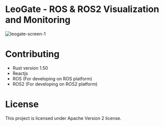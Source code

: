 # LeoGate - ROS & ROS2 Visualization and Monitoring 

![leogate-screen-1](https://user-images.githubusercontent.com/11276982/115043278-03952880-9edd-11eb-9cf4-d3a6df02ef8b.png)

# Contributing
- Rust version 1.50
- Reactjs
- ROS (For developing on ROS platform)
- ROS2 (For developing on ROS2 platform)

# License
This project is licensed under Apache Version 2 license.
